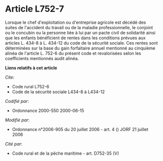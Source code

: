 # Article L752-7

Lorsque le chef d'exploitation ou d'entreprise agricole est décédé des suites de l'accident du travail ou de la maladie
professionnelle, le conjoint ou le concubin ou la personne liée à lui par un pacte civil de solidarité ainsi que les enfants
bénéficient de rentes dans les conditions prévues aux articles L. 434-8 à L. 434-12 du code de la sécurité sociale. Ces
rentes sont déterminées sur la base du gain forfaitaire annuel mentionné au cinquième alinéa de l'article L. 752-6 du présent
code et revalorisées selon les coefficients mentionnés audit alinéa.

**Liens relatifs à cet article**

_Cite_:

  - Code rural L752-6
  - Code de la sécurité sociale L434-8 à L434-12

_Codifié par_:

  - Ordonnance 2000-550 2000-06-15

_Modifié par_:

  - Ordonnance n°2006-905 du 20 juillet 2006 - art. 4 () JORF 21 juillet 2006

_Cité par_:

  - Code rural et de la pêche maritime - art. D752-35 (V)
